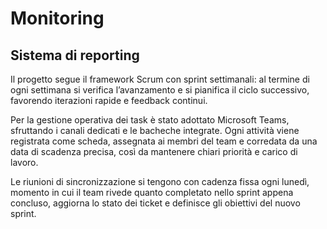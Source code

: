 
# Monitoring

## Sistema di reporting

Il progetto segue il framework Scrum con sprint settimanali: al termine di ogni settimana si verifica l’avanzamento e si pianifica il ciclo successivo, favorendo iterazioni rapide e feedback continui.

Per la gestione operativa dei task è stato adottato Microsoft Teams, sfruttando i canali dedicati e le bacheche integrate. Ogni attività viene registrata come scheda, assegnata ai membri del team e corredata da una data di scadenza precisa, così da mantenere chiari priorità e carico di lavoro.

Le riunioni di sincronizzazione si tengono con cadenza fissa ogni lunedì, momento in cui il team rivede quanto completato nello sprint appena concluso, aggiorna lo stato dei ticket e definisce gli obiettivi del nuovo sprint.
